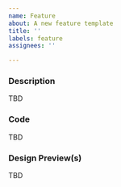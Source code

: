 ```yaml
---
name: Feature
about: A new feature template
title: ''
labels: feature
assignees: ''

---
```


### Description
TBD

### Code
TBD

### Design Preview(s)
TBD
